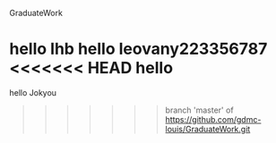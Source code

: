 GraduateWork

hello lhb
hello leovany223356787
<<<<<<< HEAD
hello 
=======
hello Jokyou
>>>>>>> branch 'master' of https://github.com/gdmc-louis/GraduateWork.git
